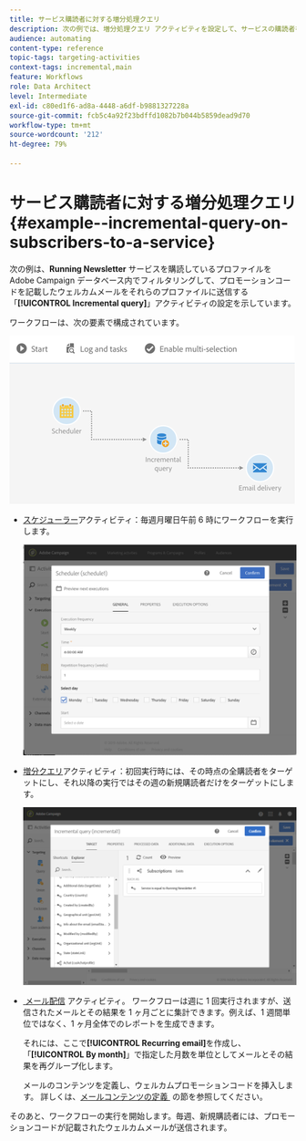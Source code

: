 ```yaml
---
title: サービス購読者に対する増分処理クエリ
description: 次の例では、増分処理クエリ アクティビティを設定して、サービスの購読者をフィルタリングする方法を示しています。
audience: automating
content-type: reference
topic-tags: targeting-activities
context-tags: incremental,main
feature: Workflows
role: Data Architect
level: Intermediate
exl-id: c80ed1f6-ad8a-4448-a6df-b9881327228a
source-git-commit: fcb5c4a92f23bdffd1082b7b044b5859dead9d70
workflow-type: tm+mt
source-wordcount: '212'
ht-degree: 79%

---
```


# サービス購読者に対する増分処理クエリ {#example--incremental-query-on-subscribers-to-a-service}

次の例は、**Running Newsletter** サービスを購読しているプロファイルを Adobe Campaign データベース内でフィルタリングして、プロモーションコードを記載したウェルカムメールをそれらのプロファイルに送信する「**[!UICONTROL Incremental query]**」アクティビティの設定を示しています。

ワークフローは、次の要素で構成されています。

![](assets/incremental_query_example1.png)

* [スケジューラー](../../automating/using/scheduler.md)アクティビティ：毎週月曜日午前 6 時にワークフローを実行します。

  ![](assets/incremental_query_example2.png)

* [増分クエリ](../../automating/using/incremental-query.md)アクティビティ：初回実行時には、その時点の全購読者をターゲットにし、それ以降の実行ではその週の新規購読者だけをターゲットにします。

  ![](assets/incremental_query_example3.png)

* [&#x200B; メール配信 &#x200B;](../../automating/using/email-delivery.md) アクティビティ。 ワークフローは週に 1 回実行されますが、送信されたメールとその結果を 1 ヶ月ごとに集計できます。例えば、1 週間単位ではなく、1 ヶ月全体でのレポートを生成できます。

  それには、ここで&#x200B;**[!UICONTROL Recurring email]**&#x200B;を作成し、「**[!UICONTROL By month]**」で指定した月数を単位としてメールとその結果を再グループ化します。

  メールのコンテンツを定義し、ウェルカムプロモーションコードを挿入します。 詳しくは、[&#x200B; メールコンテンツの定義 &#x200B;](../../designing/using/personalization.md) の節を参照してください。

そのあと、ワークフローの実行を開始します。毎週、新規購読者には、プロモーションコードが記載されたウェルカムメールが送信されます。
